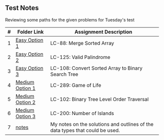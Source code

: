 ## Test Notes

Reviewing some paths for the given problems for Tuesday's test

|  #  | Folder Link | Assignment Description |
| :-: | ----------- | ---------------------- |
| 1  |  [Easy Option 1](https://leetcode.com/problems/merge-sorted-array/description/?envType=study-plan-v2&envId=top-interview-150)     |     LC-88: Merge Sorted Array      |
| 2  |  [Easy Option 2](https://leetcode.com/problems/valid-palindrome/description/?envType=study-plan-v2&envId=top-interview-150)  |  LC-125: Valid Palindrome  |
| 3  |  [Easy Option 3](https://leetcode.com/problems/convert-sorted-array-to-binary-search-tree/description/?envType=study-plan-v2&envId=top-interview-150)   | LC-108: Convert Sorted Array to Binary Search Tree   |
| 4 | [Medium Option 1](https://leetcode.com/problems/game-of-life/description/?envType=study-plan-v2&envId=top-interview-150) | LC-289: Game of Life |
| 5 | [Medium Option 2](https://leetcode.com/problems/binary-tree-level-order-traversal/description/?envType=study-plan-v2&envId=top-interview-150) | LC-102: Binary Tree Level Order Traversal |
| 6 | [Medium Option 3](https://leetcode.com/problems/number-of-islands/description/?envType=study-plan-v2&envId=top-interview-150) | LC-200: Number of Islands |
| 7 | [notes]() | My notes on the solutions and outlines of the data types that could be used. | 